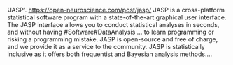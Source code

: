 'JASP'. https://open-neuroscience.com/post/jasp/
JASP is a cross-platform statistical software program with a state-of-the-art graphical user interface. The JASP interface allows you to conduct statistical analyses in seconds, and without having  #Software#DataAnalysis ...
to learn programming or risking a programming mistake. JASP is open-source and free of charge, and we provide it as a service to the community. JASP is statistically inclusive as it offers both frequentist and Bayesian analysis methods....
